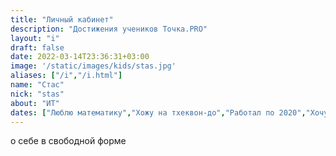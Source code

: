 ```yaml
---
title: "Личный кабинет"
description: "Достижения учеников Точка.PRO"
layout: "i"
draft: false
date: 2022-03-14T23:36:31+03:00
image: '/static/images/kids/stas.jpg'
aliases: ["/i","/i.html"]
name: "Стас"
nick: "stas"
about: "ИТ"
dates: ["Люблю математику","Хожу на тхеквон-до","Работал по 2020","Хочу со всеми подружиться"]
---
```

о себе в свободной форме
